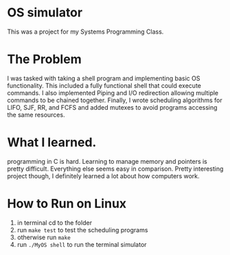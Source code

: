 # OS simulator

This was a project for my Systems Programming Class.

# The Problem

I was tasked with taking a shell program and implementing basic OS functionality. This included a fully functional shell that could execute commands. I also implemented Piping and I/O redirection allowing multiple commands to be chained together. Finally, I wrote scheduling algorithms for LIFO, SJF, RR, and FCFS and added mutexes to avoid programs accessing the same resources.

# What I learned.

programming in C is hard. Learning to manage memory and pointers is pretty difficult. Everything else seems easy in comparison. Pretty interesting project though, I definitely learned a lot about how computers work. 

# How to Run on Linux

1. in terminal cd to the folder
2. run `make test` to test the scheduling programs
3. otherwise run `make`
4. run `./MyOS shell` to run the terminal simulator
